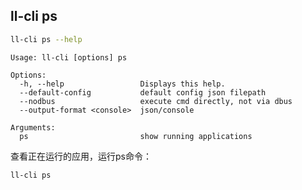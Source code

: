 ## ll-cli ps

```bash
ll-cli ps --help
```

```plain
Usage: ll-cli [options] ps

Options:
  -h, --help                 Displays this help.
  --default-config           default config json filepath
  --nodbus                   execute cmd directly, not via dbus
  --output-format <console>  json/console

Arguments:
  ps                         show running applications
```
查看正在运行的应用，运行ps命令：

```bash
ll-cli ps
```
